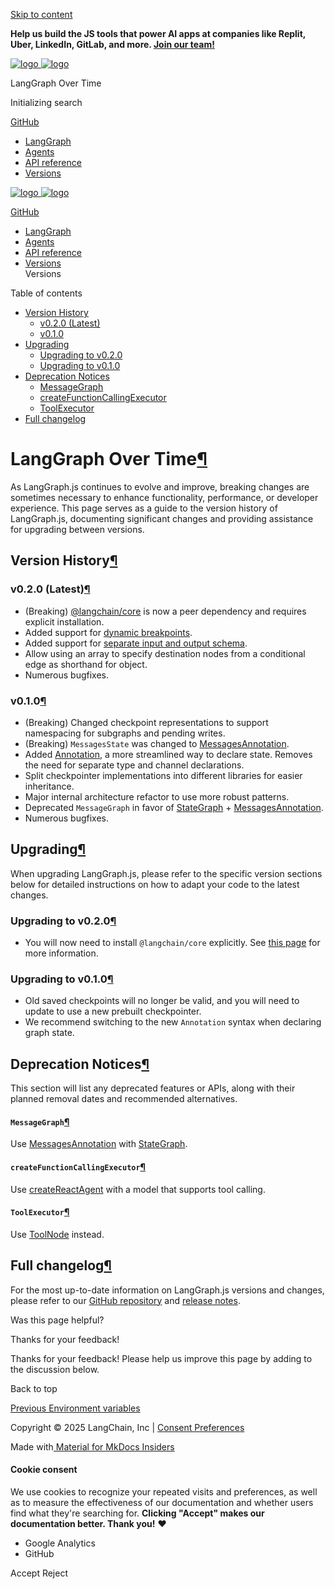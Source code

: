 [ Skip to content](#langgraph-over-time) 

**Help us build the JS tools that power AI apps at companies like Replit, Uber, LinkedIn, GitLab, and more. [Join our team!](https://jobs.ashbyhq.com/langchain/05efa205-8560-43fd-bfcc-3f7697561cfb?utm%5Fsource=https%3A%2F%2Flangchain-ai.github.io%2Flanggraphjs%2F&utm%5Fcampaign=langgraphjs%5Fdocs)** 

[ ![logo](../static/wordmark_dark.svg) ![logo](../static/wordmark_light.svg) ](..) 

 LangGraph Over Time 

[ ](javascript:void%280%29 "Share") 

 Initializing search

[  GitHub ](https://github.com/langchain-ai/langgraphjs "Go to repository") 

* [ LangGraph](..)
* [ Agents](../agents/overview/)
* [ API reference](../reference/)
* [ Versions](./)

[ ![logo](../static/wordmark_dark.svg) ![logo](../static/wordmark_light.svg) ](..) 

[  GitHub ](https://github.com/langchain-ai/langgraphjs "Go to repository") 

* [  LangGraph ](..)
* [  Agents ](../agents/overview/)
* [  API reference ](../reference/)
* [  Versions ](./)  
 Versions

 Table of contents 
* [  Version History ](#version-history)  
   * [  v0.2.0 (Latest) ](#v020-latest)  
   * [  v0.1.0 ](#v010)
* [  Upgrading ](#upgrading)  
   * [  Upgrading to v0.2.0 ](#upgrading-to-v020)  
   * [  Upgrading to v0.1.0 ](#upgrading-to-v010)
* [  Deprecation Notices ](#deprecation-notices)  
   * [  MessageGraph ](#messagegraph)  
   * [  createFunctionCallingExecutor ](#createfunctioncallingexecutor)  
   * [  ToolExecutor ](#toolexecutor)
* [  Full changelog ](#full-changelog)

# LangGraph Over Time[¶](#langgraph-over-time "Permanent link")

As LangGraph.js continues to evolve and improve, breaking changes are sometimes necessary to enhance functionality, performance, or developer experience. This page serves as a guide to the version history of LangGraph.js, documenting significant changes and providing assistance for upgrading between versions.

## Version History[¶](#version-history "Permanent link")

### v0.2.0 (Latest)[¶](#v020-latest "Permanent link")

* (Breaking) [@langchain/core](https://www.npmjs.com/package/@langchain/core) is now a peer dependency and requires explicit installation.
* Added support for [dynamic breakpoints](/langgraphjs/how-tos/dynamic%5Fbreakpoints/).
* Added support for [separate input and output schema](/langgraphjs/how-tos/input%5Foutput%5Fschema/).
* Allow using an array to specify destination nodes from a conditional edge as shorthand for object.
* Numerous bugfixes.

### v0.1.0[¶](#v010 "Permanent link")

* (Breaking) Changed checkpoint representations to support namespacing for subgraphs and pending writes.
* (Breaking) `MessagesState` was changed to [MessagesAnnotation](/langgraphjs/reference/variables/langgraph.MessagesAnnotation.html).
* Added [Annotation](/langgraphjs/reference/modules/langgraph.Annotation.html), a more streamlined way to declare state. Removes the need for separate type and channel declarations.
* Split checkpointer implementations into different libraries for easier inheritance.
* Major internal architecture refactor to use more robust patterns.
* Deprecated `MessageGraph` in favor of [StateGraph](/langgraphjs/reference/classes/langgraph.StateGraph.html) \+ [MessagesAnnotation](/langgraphjs/reference/variables/langgraph.MessagesAnnotation.html).
* Numerous bugfixes.

## Upgrading[¶](#upgrading "Permanent link")

When upgrading LangGraph.js, please refer to the specific version sections below for detailed instructions on how to adapt your code to the latest changes.

### Upgrading to v0.2.0[¶](#upgrading-to-v020 "Permanent link")

* You will now need to install `@langchain/core` explicitly. See [this page](https://langchain-ai.github.io/langgraphjs/how-tos/manage-ecosystem-dependencies/) for more information.

### Upgrading to v0.1.0[¶](#upgrading-to-v010 "Permanent link")

* Old saved checkpoints will no longer be valid, and you will need to update to use a new prebuilt checkpointer.
* We recommend switching to the new `Annotation` syntax when declaring graph state.

## Deprecation Notices[¶](#deprecation-notices "Permanent link")

This section will list any deprecated features or APIs, along with their planned removal dates and recommended alternatives.

#### `MessageGraph`[¶](#messagegraph "Permanent link")

Use [MessagesAnnotation](/langgraphjs/reference/variables/langgraph.MessagesAnnotation.html) with [StateGraph](/langgraphjs/reference/classes/langgraph.StateGraph.html).

#### `createFunctionCallingExecutor`[¶](#createfunctioncallingexecutor "Permanent link")

Use [createReactAgent](/langgraphjs/reference/functions/langgraph%5Fprebuilt.createReactAgent.html) with a model that supports tool calling.

#### `ToolExecutor`[¶](#toolexecutor "Permanent link")

Use [ToolNode](/langgraphjs/reference/classes/langgraph%5Fprebuilt.ToolNode.html) instead.

## Full changelog[¶](#full-changelog "Permanent link")

For the most up-to-date information on LangGraph.js versions and changes, please refer to our [GitHub repository](https://github.com/langchain-ai/langgraphjs) and [release notes](https://github.com/langchain-ai/langgraphjs/releases).

 Was this page helpful? 

 Thanks for your feedback!

 Thanks for your feedback! Please help us improve this page by adding to the discussion below.

 Back to top 

[  Previous  Environment variables ](../cloud/reference/env%5Fvar/) 

 Copyright © 2025 LangChain, Inc | [Consent Preferences](#%5F%5Fconsent) 

 Made with[ Material for MkDocs Insiders](https://squidfunk.github.io/mkdocs-material/) 

[ ](https://langchain-ai.github.io/langgraph/ "langchain-ai.github.io") [ ](https://github.com/langchain-ai/langgraphjs "github.com") [ ](https://twitter.com/LangChainAI "twitter.com") 

#### Cookie consent

We use cookies to recognize your repeated visits and preferences, as well as to measure the effectiveness of our documentation and whether users find what they're searching for. **Clicking "Accept" makes our documentation better. Thank you!** ❤️

* Google Analytics
* GitHub

Accept Reject 